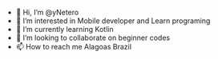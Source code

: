- 👋 Hi, I’m @yNetero
- 👀 I’m interested in Mobile developer and Learn programing
- 🌱 I’m currently learning Kotlin
- 💞️ I’m looking to collaborate on beginner codes
- 📫 How to reach me Alagoas Brazil

<!---
yNetero/yNetero is a ✨ special ✨ repository because its `README.md` (this file) appears on your GitHub profile.
You can click the Preview link to take a look at your changes.
--->
